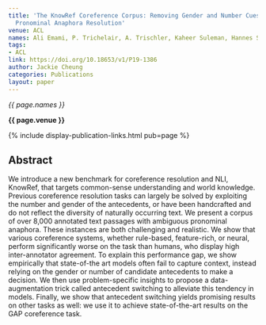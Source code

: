 ```yaml
---
title: 'The KnowRef Coreference Corpus: Removing Gender and Number Cues for Difficult
  Pronominal Anaphora Resolution'
venue: ACL
names: Ali Emami, P. Trichelair, A. Trischler, Kaheer Suleman, Hannes Schulz, J. Cheung
tags:
- ACL
link: https://doi.org/10.18653/v1/P19-1386
author: Jackie Cheung
categories: Publications
layout: paper
---
```


*{{ page.names }}*

**{{ page.venue }}**

{% include display-publication-links.html pub=page %}

## Abstract

We introduce a new benchmark for coreference resolution and NLI, KnowRef, that targets common-sense understanding and world knowledge. Previous coreference resolution tasks can largely be solved by exploiting the number and gender of the antecedents, or have been handcrafted and do not reflect the diversity of naturally occurring text. We present a corpus of over 8,000 annotated text passages with ambiguous pronominal anaphora. These instances are both challenging and realistic. We show that various coreference systems, whether rule-based, feature-rich, or neural, perform significantly worse on the task than humans, who display high inter-annotator agreement. To explain this performance gap, we show empirically that state-of-the art models often fail to capture context, instead relying on the gender or number of candidate antecedents to make a decision. We then use problem-specific insights to propose a data-augmentation trick called antecedent switching to alleviate this tendency in models. Finally, we show that antecedent switching yields promising results on other tasks as well: we use it to achieve state-of-the-art results on the GAP coreference task.